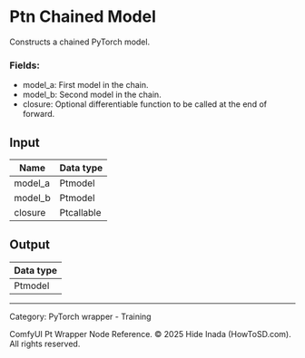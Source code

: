 # Ptn Chained Model
Constructs a chained PyTorch model.

### Fields:  
- model_a: First model in the chain.
- model_b: Second model in the chain.
- closure: Optional differentiable function to be called at the end of forward.

## Input
| Name | Data type |
|---|---|
| model_a | Ptmodel |
| model_b | Ptmodel |
| closure | Ptcallable |

## Output
| Data type |
|---|
| Ptmodel |

<HR>
Category: PyTorch wrapper - Training

ComfyUI Pt Wrapper Node Reference. © 2025 Hide Inada (HowToSD.com). All rights reserved.
